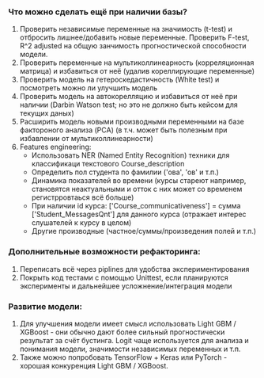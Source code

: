 ### Что можно сделать ещё при наличии базы?
1. Проверить независимые переменные на значимость (t-test) и отбросить лишнее/добавить новые переменные. Проверить F-test, R^2 adjusted на общую занчимость прогностической способности модели.
2. Проверить переменные на мультиколлинеарность (корреляционная матрица) и избавиться от неё (удалив кореллирующие переменные)
3. Проверить модель на гетероскедастичность (White test) и посмотреть можно ли улучшить модель
4. Проверить модель на автокорелляцию и избавиться от неё при наличии (Darbin Watson test; но это не должно быть кейсом для текущих даных)
5. Расширить модель новыми производными переменными на базе фактороного анализа (PCA) (в т.ч. может быть полезным при избавлении от мультиколлинеарности)
6. Features engineering:
	* Использовать NER (Named Entity Recognition) техники для классификаци текстового Course_description
	* Определить пол студента по фамилии ('ова', 'ов' и т.п.)
	* Динамика показателей во времени (курсы стареют например, становятся неактуальными и отток с них может со временем регистрровтаься всё больше)
	* При наличии id курса: ['Course_communicativeness'] = сумма ['Student_MessagesQnt'] для данного курса (отражает интерес слушателей к курсу в целом)
	* Другие производные (частное/суммы/произведения полей и т.п.)

### Дополнительные возможности рефакторинга:
1. Переписать всё через piplines для удобства экспериментирования
2. Покрыть код тестами с помощью Unittest, если планируются эксперименты и дальнейшее усложнение/интеграция модели

### Развитие модели:
1. Для улучшения модели имеет смысл использовать Light GBM / XGBoost - они обычно дают более сильный прогностически результат за счёт бустинга. Logit чаще используется для анализа и понимания модели, значимости независимых переменных и т.п.
2. Также можно попробовать TensorFlow + Keras или PyTorch - хорошая конкуренция Light GBM / XGBoost.